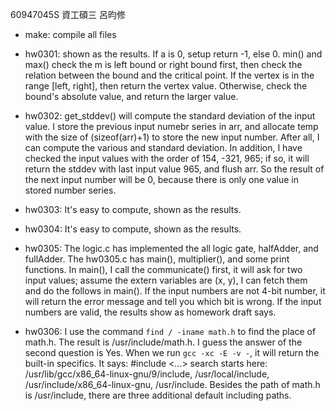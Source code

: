 60947045S 資工碩三 呂昀修

* make:
	compile all files

* hw0301:
	shown as the results. If a is 0, setup return -1, else 0. min() and max() check the m is left bound or right bound first, then check the relation between the bound and the critical point. If the vertex is in the range [left, right], then return the vertex value. Otherwise, check the bound's absolute value, and return the larger value.

* hw0302:
	get_stddev() will compute the standard deviation of the input value. I store the previous input numebr series in arr, and allocate temp with the size of (sizeof(arr)+1) to store the new input number. After all, I can compute the various and standard deviation. In addition, I have checked the input values with the order of 154, -321, 965; if so, it will return the stddev with last input value 965, and flush arr. So the result of the next input number will be 0, because there is only one value in stored number series.

* hw0303:
	It's easy to compute, shown as the results.

* hw0304:
	It's easy to compute, shown as the results.

* hw0305:
	The logic.c has implemented the all logic gate, halfAdder, and fullAdder. The hw0305.c has main(), multiplier(), and some print functions. In main(), I call the communicate() first, it will ask for two input values; assume the extern variables are (x, y), I can fetch them and do the follows in main(). If the input numbers are not 4-bit number, it will return the error message and tell you which bit is wrong. If the input numbers are valid, the results show as homework draft says.

* hw0306:
	I use the command `find / -iname math.h` to find the place of math.h. The result is /usr/include/math.h.
	I guess the answer of the second question is Yes. When we run `gcc -xc -E -v -`, it will return the built-in specifics. It says: #include <...> search starts here: /usr/lib/gcc/x86_64-linux-gnu/9/include, /usr/local/include, /usr/include/x86_64-linux-gnu, /usr/include. Besides the path of math.h is /usr/include, there are three additional default including paths.
